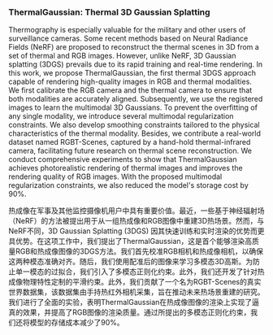 ### ThermalGaussian: Thermal 3D Gaussian Splatting

Thermography is especially valuable for the military and other users of surveillance cameras. Some recent methods based on Neural Radiance Fields (NeRF) are proposed to reconstruct the thermal scenes in 3D from a set of thermal and RGB images. However, unlike NeRF, 3D Gaussian splatting (3DGS) prevails due to its rapid training and real-time rendering. In this work, we propose ThermalGaussian, the first thermal 3DGS approach capable of rendering high-quality images in RGB and thermal modalities. We first calibrate the RGB camera and the thermal camera to ensure that both modalities are accurately aligned. Subsequently, we use the registered images to learn the multimodal 3D Gaussians. To prevent the overfitting of any single modality, we introduce several multimodal regularization constraints. We also develop smoothing constraints tailored to the physical characteristics of the thermal modality. Besides, we contribute a real-world dataset named RGBT-Scenes, captured by a hand-hold thermal-infrared camera, facilitating future research on thermal scene reconstruction. We conduct comprehensive experiments to show that ThermalGaussian achieves photorealistic rendering of thermal images and improves the rendering quality of RGB images. With the proposed multimodal regularization constraints, we also reduced the model's storage cost by 90%.

热成像在军事及其他监控摄像机用户中具有重要价值。最近，一些基于神经辐射场（NeRF）的方法被提出用于从一组热成像和RGB图像中重建3D热场景。然而，与NeRF不同，3D Gaussian Splatting (3DGS) 因其快速训练和实时渲染的优势而更具优势。在这项工作中，我们提出了ThermalGaussian，这是首个能够渲染高质量RGB和热成像图像的3DGS方法。我们首先校准RGB相机和热成像相机，以确保这两种模态准确对齐。随后，我们使用配准后的图像来学习多模态3D高斯。为防止单一模态的过拟合，我们引入了多模态正则化约束。此外，我们还开发了针对热成像物理特性定制的平滑约束。此外，我们贡献了一个名为RGBT-Scenes的真实世界数据集，该数据集由手持热红外相机采集，旨在推动未来热场景重建的研究。我们进行了全面的实验，表明ThermalGaussian在热成像图像的渲染上实现了逼真的效果，并提高了RGB图像的渲染质量。通过所提出的多模态正则化约束，我们还将模型的存储成本减少了90%。
